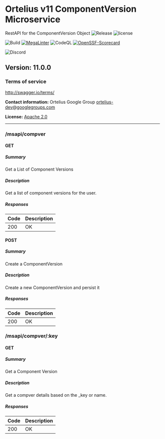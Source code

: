 # Ortelius v11 ComponentVersion Microservice
RestAPI for the ComponentVersion Object
![Release](https://img.shields.io/github/v/release/ortelius/scec-compver?sort=semver)
![license](https://img.shields.io/github/license/ortelius/scec-compver)

![Build](https://img.shields.io/github/actions/workflow/status/ortelius/scec-compver/build-push-chart.yml)
[![MegaLinter](https://github.com/ortelius/scec-compver/workflows/MegaLinter/badge.svg?branch=main)](https://github.com/ortelius/scec-compver/actions?query=workflow%3AMegaLinter+branch%3Amain)
![CodeQL](https://github.com/ortelius/scec-compver/workflows/CodeQL/badge.svg)
[![OpenSSF-Scorecard](https://api.securityscorecards.dev/projects/github.com/ortelius/scec-compver/badge)](https://api.securityscorecards.dev/projects/github.com/ortelius/scec-compver)

![Discord](https://img.shields.io/discord/722468819091849316)

## Version: 11.0.0

### Terms of service
<http://swagger.io/terms/>

**Contact information:**
Ortelius Google Group
<ortelius-dev@googlegroups.com>

**License:** [Apache 2.0](http://www.apache.org/licenses/LICENSE-2.0.html)

---
### /msapi/compver

#### GET
##### Summary

Get a List of Component Versions

##### Description

Get a list of component versions for the user.

##### Responses

| Code | Description |
|------|-------------|
| 200  | OK          |

#### POST
##### Summary

Create a ComponentVersion

##### Description

Create a new ComponentVersion and persist it

##### Responses

| Code | Description |
|------|-------------|
| 200  | OK          |

### /msapi/compver/:key

#### GET
##### Summary

Get a Component Version

##### Description

Get a compver details based on the _key or name.

##### Responses

| Code | Description |
|------|-------------|
| 200  | OK          |
